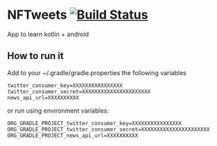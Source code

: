 # NFTweets [![Build Status](https://travis-ci.org/javiyt/nfltweets.svg?branch=master)](https://travis-ci.org/javiyt/nfltweets)
App to learn kotlin + android

## How to run it
Add to your ~/.gradle/gradle.properties the following variables
```
twitter_consumer_key=XXXXXXXXXXXXXXXX
twitter_consumer_secret=XXXXXXXXXXXXXXXXXXXXXX
news_api_url=XXXXXXXXXX
```
or run using environment variables:
```
ORG_GRADLE_PROJECT_twitter_consumer_key=XXXXXXXXXXXXXXXX
ORG_GRADLE_PROJECT_twitter_consumer_secret=XXXXXXXXXXXXXXXXXXXXXX
ORG_GRADLE_PROJECT_news_api_url=XXXXXXXXXX
```